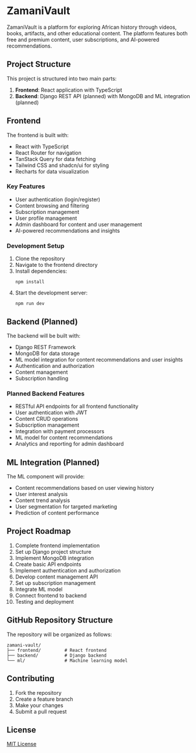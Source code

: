 
# ZamaniVault

ZamaniVault is a platform for exploring African history through videos, books, artifacts, and other educational content. The platform features both free and premium content, user subscriptions, and AI-powered recommendations.

## Project Structure

This project is structured into two main parts:

1. **Frontend**: React application with TypeScript
2. **Backend**: Django REST API (planned) with MongoDB and ML integration (planned)

## Frontend

The frontend is built with:

- React with TypeScript
- React Router for navigation
- TanStack Query for data fetching
- Tailwind CSS and shadcn/ui for styling
- Recharts for data visualization

### Key Features

- User authentication (login/register)
- Content browsing and filtering
- Subscription management
- User profile management
- Admin dashboard for content and user management
- AI-powered recommendations and insights

### Development Setup

1. Clone the repository
2. Navigate to the frontend directory
3. Install dependencies:
   ```
   npm install
   ```
4. Start the development server:
   ```
   npm run dev
   ```

## Backend (Planned)

The backend will be built with:

- Django REST Framework
- MongoDB for data storage
- ML model integration for content recommendations and user insights
- Authentication and authorization
- Content management
- Subscription handling

### Planned Backend Features

- RESTful API endpoints for all frontend functionality
- User authentication with JWT
- Content CRUD operations
- Subscription management
- Integration with payment processors
- ML model for content recommendations
- Analytics and reporting for admin dashboard

## ML Integration (Planned)

The ML component will provide:

- Content recommendations based on user viewing history
- User interest analysis
- Content trend analysis
- User segmentation for targeted marketing
- Prediction of content performance

## Project Roadmap

1. Complete frontend implementation
2. Set up Django project structure
3. Implement MongoDB integration
4. Create basic API endpoints
5. Implement authentication and authorization
6. Develop content management API
7. Set up subscription management
8. Integrate ML model
9. Connect frontend to backend
10. Testing and deployment

## GitHub Repository Structure

The repository will be organized as follows:

```
zamani-vault/
├── frontend/         # React frontend
├── backend/          # Django backend
└── ml/               # Machine learning model
```

## Contributing

1. Fork the repository
2. Create a feature branch
3. Make your changes
4. Submit a pull request

## License

[MIT License](LICENSE)
